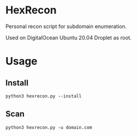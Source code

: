 # HexRecon
 Personal recon script for subdomain enumeration.

 Used on DigitalOcean Ubuntu 20.04 Droplet as root.

# Usage

## Install
```
python3 hexrecon.py --install
```

## Scan
```
python3 hexrecon.py -u domain.com
```
